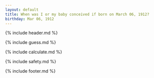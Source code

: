 ```yaml
---
layout: default
title: When was I or my baby conceived if born on March 06, 1912?
birthday: Mar 06, 1912
---
```


{% include header.md %}

{% include guess.md %}

{% include calculate.md %}

{% include safety.md %}

{% include footer.md %}



